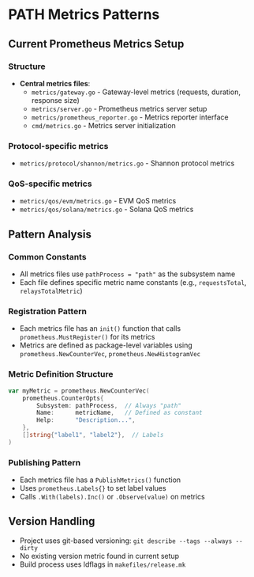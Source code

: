 # PATH Metrics Patterns

## Current Prometheus Metrics Setup

### Structure
- **Central metrics files**:
  - `metrics/gateway.go` - Gateway-level metrics (requests, duration, response size)
  - `metrics/server.go` - Prometheus metrics server setup
  - `metrics/prometheus_reporter.go` - Metrics reporter interface
  - `cmd/metrics.go` - Metrics server initialization

### Protocol-specific metrics
- `metrics/protocol/shannon/metrics.go` - Shannon protocol metrics

### QoS-specific metrics
- `metrics/qos/evm/metrics.go` - EVM QoS metrics
- `metrics/qos/solana/metrics.go` - Solana QoS metrics

## Pattern Analysis

### Common Constants
- All metrics files use `pathProcess = "path"` as the subsystem name
- Each file defines specific metric name constants (e.g., `requestsTotal`, `relaysTotalMetric`)

### Registration Pattern
- Each metrics file has an `init()` function that calls `prometheus.MustRegister()` for its metrics
- Metrics are defined as package-level variables using `prometheus.NewCounterVec`, `prometheus.NewHistogramVec`

### Metric Definition Structure
```go
var myMetric = prometheus.NewCounterVec(
    prometheus.CounterOpts{
        Subsystem: pathProcess,  // Always "path"
        Name:      metricName,   // Defined as constant
        Help:      "Description...",
    },
    []string{"label1", "label2"},  // Labels
)
```

### Publishing Pattern
- Each metrics file has a `PublishMetrics()` function
- Uses `prometheus.Labels{}` to set label values
- Calls `.With(labels).Inc()` or `.Observe(value)` on metrics

## Version Handling
- Project uses git-based versioning: `git describe --tags --always --dirty`
- No existing version metric found in current setup
- Build process uses ldflags in `makefiles/release.mk`